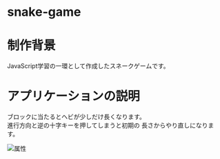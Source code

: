 # snake-game
  
# 制作背景 
JavaScript学習の一環として作成したスネークゲームです。  
  
# アプリケーションの説明 
ブロックに当たるとヘビが少しだけ長くなります。  
進行方向と逆の十字キーを押してしまうと初期の
長さからやり直しになります。
<br>  

<img src="https://i.gyazo.com/a2d5ae1d1851a876978a21aec0d3e0da.gif" alt="属性" title="タイトル">

  
